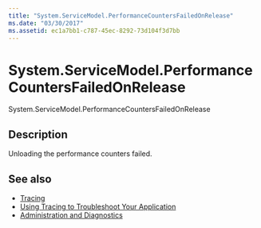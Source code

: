 ```yaml
---
title: "System.ServiceModel.PerformanceCountersFailedOnRelease"
ms.date: "03/30/2017"
ms.assetid: ec1a7bb1-c787-45ec-8292-73d104f3d7bb
---
```

# System.ServiceModel.PerformanceCountersFailedOnRelease
System.ServiceModel.PerformanceCountersFailedOnRelease  
  
## Description  
 Unloading the performance counters failed.  
  
## See also
- [Tracing](../../../../../docs/framework/wcf/diagnostics/tracing/index.md)
- [Using Tracing to Troubleshoot Your Application](../../../../../docs/framework/wcf/diagnostics/tracing/using-tracing-to-troubleshoot-your-application.md)
- [Administration and Diagnostics](../../../../../docs/framework/wcf/diagnostics/index.md)
